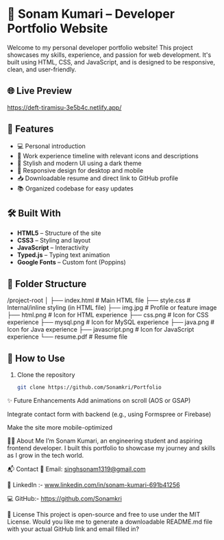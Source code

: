 # 💼 Sonam Kumari – Developer Portfolio Website

Welcome to my personal developer portfolio website! This project showcases my skills, experience, and passion for web development. It's built using HTML, CSS, and JavaScript, and is designed to be responsive, clean, and user-friendly.


## 🌐 Live Preview

https://deft-tiramisu-3e5b4c.netlify.app/

## 🚀 Features

- 💻 Personal introduction 
- 📂 Work experience timeline with relevant icons and descriptions
- 🎨 Stylish and modern UI using a dark theme
- 📱 Responsive design for desktop and mobile
- 📥 Downloadable resume and direct link to GitHub profile
- 📚 Organized codebase for easy updates

## 🛠️ Built With
- **HTML5** – Structure of the site  
- **CSS3** – Styling and layout  
- **JavaScript** – Interactivity  
- **Typed.js** – Typing text animation
- **Google Fonts** – Custom font (Poppins)


## 📁 Folder Structure
/project-root
│
├── index.html # Main HTML file
├── style.css # Internal/inline styling (in HTML file)
├── img.jpg # Profile or feature image
├── html.png # Icon for HTML experience
├── css.png # Icon for CSS experience
├── mysql.png # Icon for MySQL experience
├── java.png # Icon for Java experience
├── javascript.png # Icon for JavaScript experience
└── resume.pdf # Resume file

## 📄 How to Use

1. Clone the repository  
   ```bash
   git clone https://github.com/Sonamkri/Portfolio

✨ Future Enhancements
Add animations on scroll (AOS or GSAP)

Integrate contact form with backend (e.g., using Formspree or Firebase)

Make the site more mobile-optimized

🙋‍♀️ About Me
I’m Sonam Kumari, an engineering student and aspiring frontend developer. I built this portfolio to showcase my journey and skills as I grow in the tech world.

📬 Contact
📧 Email: singhsonam1319@gmail.com

🔗 LinkedIn :- www.linkedin.com/in/sonam-kumari-691b41256

💻 GitHub:- https://github.com/Sonamkri

📜 License
This project is open-source and free to use under the MIT License.
Would you like me to generate a downloadable README.md file with your actual GitHub link and email filled in?
